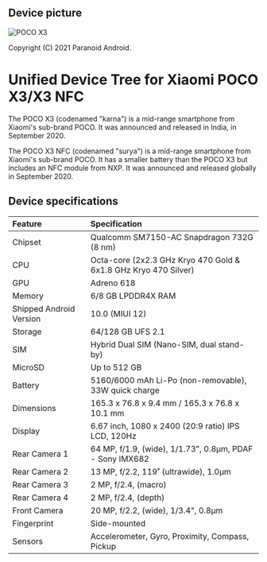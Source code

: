 ## Device picture

![POCO X3](https://cloud.miuisr.ml/api/raw/?path=/MIUISR/Images/devices/surya.png)

Copyright (C) 2021 Paranoid Android.

# Unified Device Tree for Xiaomi POCO X3/X3 NFC

The POCO X3 (codenamed "karna") is a mid-range smartphone from Xiaomi's sub-brand POCO. It was announced and released in India, in September 2020.

The POCO X3 NFC (codenamed "surya") is a mid-range smartphone from Xiaomi's sub-brand POCO. It has a smaller battery than the POCO X3 but includes an NFC module from NXP. It was announced and released globally in September 2020.

## Device specifications

| Feature                 | Specification                                                   |
| :---------------------- | :---------------------------------------------------------------|
| Chipset                 | Qualcomm SM7150-AC Snapdragon 732G (8 nm)                       |
| CPU                     | Octa-core (2x2.3 GHz Kryo 470 Gold & 6x1.8 GHz Kryo 470 Silver) |
| GPU                     | Adreno 618                                                      |
| Memory                  | 6/8 GB LPDDR4X RAM                                              |
| Shipped Android Version | 10.0 (MIUI 12)                                                  |
| Storage                 | 64/128 GB UFS 2.1                                               |
| SIM                     | Hybrid Dual SIM (Nano-SIM, dual stand-by)                       |
| MicroSD                 | Up to 512 GB                                                    |
| Battery                 | 5160/6000 mAh Li-Po (non-removable), 33W quick charge           |
| Dimensions              | 165.3 x 76.8 x 9.4 mm / 165.3 x 76.8 x 10.1 mm                  |
| Display                 | 6.67 inch, 1080 x 2400 (20:9 ratio) IPS LCD, 120Hz              |
| Rear Camera 1           | 64 MP, f/1.9, (wide), 1/1.73", 0.8µm, PDAF - Sony IMX682        |
| Rear Camera 2           | 13 MP, f/2.2, 119˚ (ultrawide), 1.0µm                           |
| Rear Camera 3           | 2 MP, f/2.4, (macro)                                            |
| Rear Camera 4           | 2 MP, f/2.4, (depth)                                            |
| Front Camera            | 20 MP, f/2.2, (wide), 1/3.4", 0.8µm                             |
| Fingerprint             | Side-mounted                                                    |
| Sensors                 | Accelerometer, Gyro, Proximity, Compass, Pickup                 |

